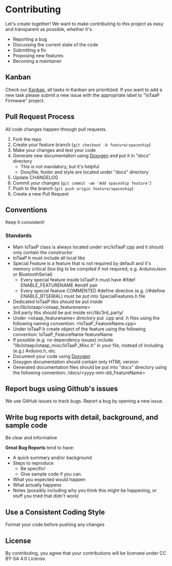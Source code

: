 # Contributing

Let's create together! We want to make contributing to this project as easy and transparent as possible, whether it's:

- Reporting a bug
- Discussing the current state of the code
- Submitting a fix
- Proposing new features
- Becoming a maintainer

## Kanban

Check our [Kanban](https://github.com/orgs/mvtsolutions/projects/1), all tasks in Kanban are prioritized. If you want to add a new task 
please submit a new issue with the appropriate label to "IoTaaP Firmware" project.

## Pull Request Process

All code changes happen through pull requests.

1. Fork the repo
2. Create your feature branch (`git checkout -b feature/spaceship`)
3. Make your changes and test your code
4. Generate new documentation using [Doxygen](http://www.doxygen.nl/download.html) and put it in "docs" directory
    * This is not mandatory, but it's helpful
    * Doxyfile, footer and style are located under "docs" directory
5. Update CHANGELOG
6. Commit your changes (`git commit -am 'Add spaceship feature'`)
7. Push to the branch (`git push origin feature/spaceship`)
8. Create a new Pull Request

## Conventions

Keep it consistent!

### Standards

- Main IoTaaP class is always located under src/IoTaaP.cpp and it should only contain the constructor
- IoTaaP.h must include all local libs
- Special Feature is a feature that is not required by default and it's memory critical (too big to be compiled if not required, e.g. ArduinoJson or BluetoothSerial)
    - Every special feature inside IoTaaP.h must have #ifdef ENABLE_FEATURENAME #endif pair
    - Every special feature COMMENTED #define directive (e.g. //#define ENABLE_BTSERIAL) must be put into SpecialFeatures.h file
- Dedicated IoTaaP libs should be put inside src/lib/iotaap/<iotaap_featurename>
- 3rd party libs should be put inside src/lib/3rd_party/<FeatureDirectory>
- Under <iotaap_featurename> directory put .cpp and .h files using the following naming convention: <IoTaaP_FeatureName.cpp>
- Under IoTaaP.h create object of the feature using the following convention: IoTaaP_FeatureName featureName
- If possible (e.g. no dependency issues) include "lib/iotaap/iotaap_misc/IoTaaP_Misc.h" in your file, instead of including (e.g.) Arduino.h, etc.
- Document your code using [Doxygen](https://marketplace.visualstudio.com/items?itemName=cschlosser.doxdocgen)
- Doxygen documentation should contain only HTML version
- Generated documentation files should be put into "docs" directory using the following convention: /docs/<yyyy-mm-dd_FeatureName> 

## Report bugs using Github's issues
We use GitHub issues to track bugs. Report a bug by opening a new issue.

## Write bug reports with detail, background, and sample code
Be clear and informative

**Great Bug Reports** tend to have:

- A quick summary and/or background
- Steps to reproduce
  - Be specific!
  - Give sample code if you can.
- What you expected would happen
- What actually happens
- Notes (possibly including why you think this might be happening, or stuff you tried that didn't work)

## Use a Consistent Coding Style
Format your code before pushing any changes

## License
By contributing, you agree that your contributions will be licensed under CC BY-SA 4.0 License.